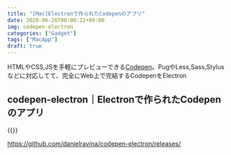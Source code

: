 ```yaml
---
title: "[Mac]Electronで作られたCodepenのアプリ"
date: 2020-06-26T08:00:22+09:00
img: codepen-electron
categories: ["Gadget"]
tags: ["MacApp"]
draft: true
---
```


HTMLやCSS,JSを手軽にプレビューできる[Codepen](https://codepen.io)。PugやLess,Sass,Stylusなどに対応してて、完全にWeb上で完結するCodepenをElectron

## codepen-electron｜Electronで作られたCodepenのアプリ

{{<blogcard url="https://github.com/danielravina/codepen-electron/releases/">}}



https://github.com/danielravina/codepen-electron/releases/

